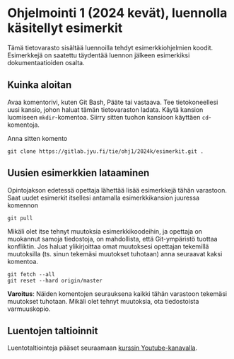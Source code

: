# Ohjelmointi 1 (2024 kevät), luennolla käsitellyt esimerkit

Tämä tietovarasto sisältää luennoilla tehdyt esimerkkiohjelmien koodit. Esimerkkejä on saatettu täydentää luennon jälkeen esimerkiksi dokumentaatioiden osalta.

## Kuinka aloitan

Avaa komentorivi, kuten Git Bash, Pääte tai vastaava. Tee tietokoneellesi uusi kansio, johon haluat tämän tietovaraston ladata. Käytä kansion luomiseen `mkdir`-komentoa. Siirry sitten tuohon kansioon käyttäen `cd`-komentoja.

Anna sitten komento

```
git clone https://gitlab.jyu.fi/tie/ohj1/2024k/esimerkit.git .
```

## Uusien esimerkkien lataaminen

Opintojakson edetessä opettaja lähettää lisää esimerkkejä tähän varastoon. Saat uudet esimerkit itsellesi antamalla esimerkkikansion juuressa komennon

```
git pull
```

Mikäli olet itse tehnyt muutoksia esimerkkikoodeihin, ja opettaja on muokannut samoja tiedostoja, on mahdollista, että Git-ympäristö tuottaa konfliktin. Jos haluat ylikirjoittaa omat muutoksesi opettajan tekemillä muutoksilla (ts. sinun tekemäsi muutokset tuhotaan) anna seuraavat kaksi komentoa.

```
git fetch --all
git reset --hard origin/master
```

**Varoitus**: Näiden komentojen seurauksena kaikki tähän varastoon tekemäsi muutokset tuhotaan. Mikäli olet tehnyt muutoksia, ota tiedostoista varmuuskopio.

## Luentojen taltioinnit

Luentotaltiointeja pääset seuraamaan [kurssin Youtube-kanavalla](https://www.youtube.com/playlist?list=PLHD9Pwp62utmbvtO80bM-WFpSyHYM9imw).

